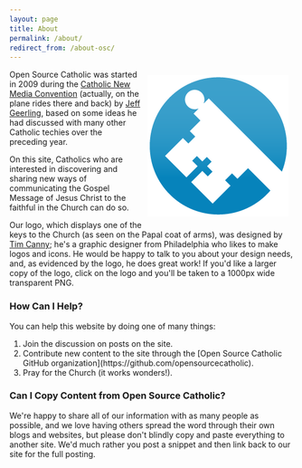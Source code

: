 ```yaml
---
layout: page
title: About
permalink: /about/
redirect_from: /about-osc/
---
```

<a href="/sites/opensourcecatholic.com/files/OSC-Logo-1000.png"><img src="/sites/opensourcecatholic.com/files/user-uploads/oscatholic/OSC-Logo-250.png" alt="Open Source Catholic - Key Logo" width="250" height="249" style="float: right; margin: 10px; border: none;" /></a>Open Source Catholic was started in 2009 during the [Catholic New Media Convention](http://cnmc.sqpn.com/) (actually, on the plane rides there and back) by [Jeff Geerling](http://www.jeffgeerling.com/), based on some ideas he had discussed with many other Catholic techies over the preceding year.

On this site, Catholics who are interested in discovering and sharing new ways of communicating the Gospel Message of Jesus Christ to the faithful in the Church can do so.

Our logo, which displays one of the keys to the Church (as seen on the Papal coat of arms), was designed by [Tim Canny](http://lappedcatholic.blogspot.com/); he's a graphic designer from Philadelphia who likes to make logos and icons. He would be happy to talk to you about your design needs, and, as evidenced by the logo, he does great work! If you'd like a larger copy of the logo, click on the logo and you'll be taken to a 1000px wide transparent PNG.

<h3>How Can I Help?</h3>

You can help this website by doing one of many things:

<ol>
  <li>Join the discussion on posts on the site.</li>
  <li>Contribute new content to the site through the [Open Source Catholic GitHub organization](https://github.com/opensourcecatholic).</li>
  <li>Pray for the Church (it works wonders!).</li>
</ol>

<h3>Can I Copy Content from Open Source Catholic?</h3>

We're happy to share all of our information with as many people as possible, and we love having others spread the word through their own blogs and websites, but please don't blindly copy and paste everything to another site. We'd much rather you post a snippet and then link back to our site for the full posting.
